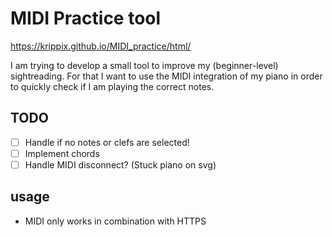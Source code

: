 # MIDI Practice tool

<https://krippix.github.io/MIDI_practice/html/>

I am trying to develop a small tool to improve my (beginner-level) sightreading.
For that I want to use the MIDI integration of my piano in order to quickly check if I am playing the correct notes.

## TODO

- [ ] Handle if no notes or clefs are selected!
- [ ] Implement chords
- [ ] Handle MIDI disconnect? (Stuck piano on svg)

## usage

- MIDI only works in combination with HTTPS
